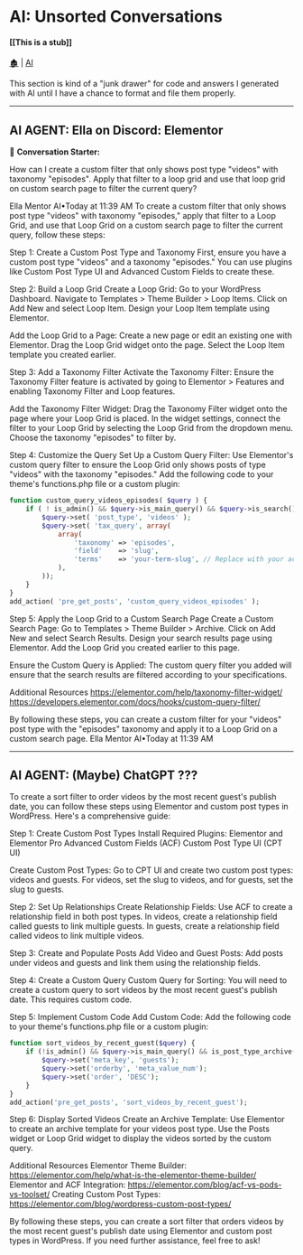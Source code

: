 # AI: Unsorted Conversations

####  [[This is a stub]]

[🏚️](../README.md) | [AI](/ai/index.md)

This section is kind of a "junk drawer" for code and answers I generated with AI until I have a chance to format and file them properly.

---

## AI AGENT: Ella on Discord: Elementor

:speech_balloon: **Conversation Starter:**

How can I create a custom filter that only shows post type "videos" with taxonomy "episodes". Apply that filter to a loop grid and use that loop grid on custom search page to filter the current query?

Ella Mentor AI•Today at 11:39 AM
To create a custom filter that only shows post type "videos" with taxonomy "episodes," apply that filter to a Loop Grid, and use that Loop Grid on a custom search page to filter the current query, follow these steps:

Step 1: Create a Custom Post Type and Taxonomy
First, ensure you have a custom post type "videos" and a taxonomy "episodes." You can use plugins like Custom Post Type UI and Advanced Custom Fields to create these.

Step 2: Build a Loop Grid
Create a Loop Grid:
Go to your WordPress Dashboard.
Navigate to Templates > Theme Builder > Loop Items.
Click on Add New and select Loop Item.
Design your Loop Item template using Elementor.

Add the Loop Grid to a Page:
Create a new page or edit an existing one with Elementor.
Drag the Loop Grid widget onto the page.
Select the Loop Item template you created earlier.

Step 3: Add a Taxonomy Filter
Activate the Taxonomy Filter:
Ensure the Taxonomy Filter feature is activated by going to Elementor > Features and enabling Taxonomy Filter and Loop features.

Add the Taxonomy Filter Widget:
Drag the Taxonomy Filter widget onto the page where your Loop Grid is placed.
In the widget settings, connect the filter to your Loop Grid by selecting the Loop Grid from the dropdown menu.
Choose the taxonomy "episodes" to filter by.

Step 4: Customize the Query
Set Up a Custom Query Filter:
Use Elementor's custom query filter to ensure the Loop Grid only shows posts of type "videos" with the taxonomy "episodes."
Add the following code to your theme's functions.php file or a custom plugin:

```php
function custom_query_videos_episodes( $query ) {
    if ( ! is_admin() && $query->is_main_query() && $query->is_search() ) {
        $query->set( 'post_type', 'videos' );
        $query->set( 'tax_query', array(
            array(
                'taxonomy' => 'episodes',
                'field'    => 'slug',
                'terms'    => 'your-term-slug', // Replace with your actual term slug
            ),
        ));
    }
}
add_action( 'pre_get_posts', 'custom_query_videos_episodes' );
```


Step 5: Apply the Loop Grid to a Custom Search Page
Create a Custom Search Page:
Go to Templates > Theme Builder > Archive.
Click on Add New and select Search Results.
Design your search results page using Elementor.
Add the Loop Grid you created earlier to this page.

Ensure the Custom Query is Applied:
The custom query filter you added will ensure that the search results are filtered according to your specifications.

Additional Resources
https://elementor.com/help/taxonomy-filter-widget/
https://developers.elementor.com/docs/hooks/custom-query-filter/

By following these steps, you can create a custom filter for your "videos" post type with the "episodes" taxonomy and apply it to a Loop Grid on a custom search page.
Ella Mentor AI•Today at 11:39 AM

---

## AI AGENT: (Maybe) ChatGPT ???

To create a sort filter to order videos by the most recent guest's publish date, you can follow these steps using Elementor and custom post types in WordPress. Here's a comprehensive guide:

Step 1: Create Custom Post Types
Install Required Plugins:
Elementor and Elementor Pro
Advanced Custom Fields (ACF)
Custom Post Type UI (CPT UI)

Create Custom Post Types:
Go to CPT UI and create two custom post types: videos and guests.
For videos, set the slug to videos, and for guests, set the slug to guests.

Step 2: Set Up Relationships
Create Relationship Fields:
Use ACF to create a relationship field in both post types.
In videos, create a relationship field called guests to link multiple guests.
In guests, create a relationship field called videos to link multiple videos.

Step 3: Create and Populate Posts
Add Video and Guest Posts:
Add posts under videos and guests and link them using the relationship fields.

Step 4: Create a Custom Query
Custom Query for Sorting:
You will need to create a custom query to sort videos by the most recent guest's publish date. This requires custom code.

Step 5: Implement Custom Code
Add Custom Code:
Add the following code to your theme's functions.php file or a custom plugin:

```php
function sort_videos_by_recent_guest($query) {
    if (!is_admin() && $query->is_main_query() && is_post_type_archive('videos')) {
        $query->set('meta_key', 'guests');
        $query->set('orderby', 'meta_value_num');
        $query->set('order', 'DESC');
    }
}
add_action('pre_get_posts', 'sort_videos_by_recent_guest');
```

Step 6: Display Sorted Videos
Create an Archive Template:
Use Elementor to create an archive template for your videos post type.
Use the Posts widget or Loop Grid widget to display the videos sorted by the custom query.

Additional Resources
Elementor Theme Builder: https://elementor.com/help/what-is-the-elementor-theme-builder/
Elementor and ACF Integration: https://elementor.com/blog/acf-vs-pods-vs-toolset/
Creating Custom Post Types: https://elementor.com/blog/wordpress-custom-post-types/

By following these steps, you can create a sort filter that orders videos by the most recent guest's publish date using Elementor and custom post types in WordPress. If you need further assistance, feel free to ask!